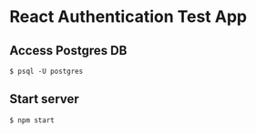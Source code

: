 # React Authentication Test App

## Access Postgres DB
```
$ psql -U postgres
```

## Start server
```
$ npm start
```
